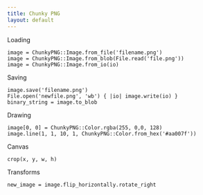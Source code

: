 ```yaml
---
title: Chunky PNG
layout: default
---
```


Loading

    image = ChunkyPNG::Image.from_file('filename.png')
    image = ChunkyPNG::Image.from_blob(File.read('file.png'))
    image = ChunkyPNG::Image.from_io(io) 

Saving

    image.save('filename.png')
    File.open('newfile.png', 'wb') { |io| image.write(io) }
    binary_string = image.to_blob

Drawing

    image[0, 0] = ChunkyPNG::Color.rgba(255, 0,0, 128)
    image.line(1, 1, 10, 1, ChunkyPNG::Color.from_hex('#aa007f'))

Canvas

    crop(x, y, w, h)

Transforms

    new_image = image.flip_horizontally.rotate_right
